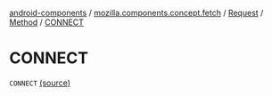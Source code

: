 [android-components](../../../index.md) / [mozilla.components.concept.fetch](../../index.md) / [Request](../index.md) / [Method](index.md) / [CONNECT](./-c-o-n-n-e-c-t.md)

# CONNECT

`CONNECT` [(source)](https://github.com/mozilla-mobile/android-components/blob/master/components/concept/fetch/src/main/java/mozilla/components/concept/fetch/Request.kt#L122)